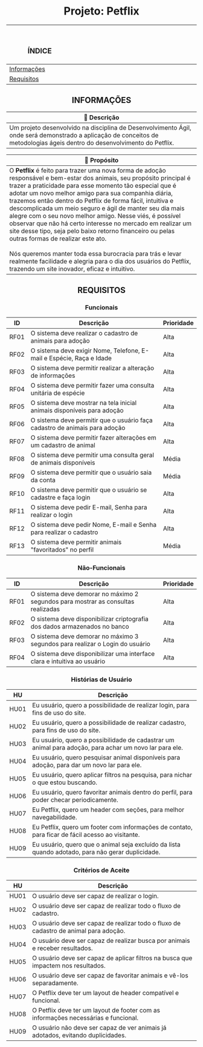 <h1 align="center"> Projeto: Petflix </h1>

<div align="center">
 
|<h3>ﾠﾠ                                   ÍNDICE                                   </h3>|
|-|
| [Informações](#informações)<br> |
| [Requisitos](#requisitos)<br> |

</div>

## <div align="center">INFORMAÇÕES</div>
|📄 **Descrição**|
|-|
 |Um projeto desenvolvido na disciplina de Desenvolvimento Ágil, onde será demonstrado a aplicação de conceitos de metodologias ágeis dentro do desenvolvimento do Petflix.|

|📌 **Propósito**|
|-|
|O **Petflix** é feito para trazer uma nova forma de adoção responsável e bem-estar dos animais, seu propósito principal é trazer a praticidade para esse momento tão especial que é adotar um novo melhor amigo para sua companhia diária, trazemos então dentro do Petflix de forma fácil, intuitiva e descomplicada um meio seguro e ágil de manter seu dia mais alegre com o seu novo melhor amigo. Nesse viés, é possível observar que não há certo interesse no mercado em realizar um site desse tipo, seja pelo baixo retorno financeiro ou pelas outras formas de realizar este ato.<br><br> Nós queremos manter toda essa burocracia para trás e levar realmente facilidade e alegria para o dia dos usuários do Petflix, trazendo um site inovador, eficaz e intuitivo.| 

## <div align="center">REQUISITOS</div>

<div align="center">
 
### Funcionais
 
|ID|Descrição|Prioridade|
|-|-|-|
|RF01|O sistema deve realizar o cadastro de animais para adoção|Alta|
|RF02|O sistema deve exigir Nome, Telefone, E-mail e Espécie, Raça e Idade|Alta|
|RF03|O sistema deve permitir realizar a alteração de informações|Alta|
|RF04|O sistema deve permitir fazer uma consulta unitária de espécie|Alta|
|RF05|O sistema deve mostrar na tela inicial animais disponíveis para adoção|Alta|
|RF06|O sistema deve permitir que o usuário faça cadastro de animais para adoção|Alta|
|RF07|O sistema deve permitir fazer alterações em um cadastro de animal|Alta|
|RF08|O sistema deve permitir uma consulta geral de animais disponíveis|Média|
|RF09|O sistema deve permitir que o usuário saia da conta|Média|
|RF10|O sistema deve permitir que o usuário se cadastre e faça login|Alta|
|RF11|O sistema deve pedir E-mail, Senha para realizar o login|Alta|
|RF12|O sistema deve pedir Nome, E-mail e Senha para realizar o cadastro|Alta|
|RF13|O sistema deve permitir animais "favoritados" no perfil|Média|
</div>


<div align="center">
 
### Não-Funcionais

|ID|Descrição|Prioridade|
|-|-|-|
|RF01|O sistema deve demorar no máximo 2 segundos para mostrar as consultas realizadas|Alta|
|RF02|O sistema deve disponibilizar criptografia dos dados armazenados no banco|Alta|
|RF03|O sistema deve demorar no máximo 3 segundos para realizar o Login do usuário|Alta|
|RF04|O sistema deve disponibilizar uma interface clara e intuitiva ao usuário|Alta|
</div>


<div align="center">
 
### Histórias de Usuário

|HU|Descrição|
|-|-|
|HU01|Eu usuário, quero a possibilidade de realizar login, para fins de uso do site.
|HU02|Eu usuário, quero a possibilidade de realizar cadastro, para fins de uso do site.
|HU03|Eu usuário, quero a possibilidade de cadastrar um animal para adoção, para achar um novo lar para ele.
|HU04|Eu usuário, quero pesquisar animal disponíveis para adoção, para dar um novo lar para ele.
|HU05|Eu usuário, quero aplicar filtros na pesquisa, para nichar o que estou buscando.
|HU06|Eu usuário, quero favoritar animais dentro do perfil, para poder checar periodicamente.
|HU07|Eu Petflix, quero um header com seções, para melhor navegabilidade.
|HU08|Eu Petflix, quero um footer com informações de contato, para ficar de fácil acesso ao visitante.
|HU09|Eu usuário, quero que o animal seja excluído da lista quando adotado, para não gerar duplicidade.
</div>

<div align="center">
 
### Critérios de Aceite

|HU|Descrição|
|-|-|
|HU01|O usuário deve ser capaz de realizar o login.
|HU02|O usuário deve ser capaz de realizar todo o fluxo de cadastro.
|HU03|O usuário deve ser capaz de realizar todo o fluxo de cadastro de animal para adoção.
|HU04|O usuário deve ser capaz de realizar busca por animais e receber resultados.
|HU05|O usuário deve ser capaz de aplicar filtros na busca que impactem nos resultados.
|HU06|O usuário deve ser capaz de favoritar animais e vê-los separadamente.
|HU07|O Petflix deve ter um layout de header compatível e funcional.
|HU08|O Petflix deve ter um layout de footer com as informações necessárias e funcional.
|HU09|O usuário não deve ser capaz de ver animais já adotados, evitando duplicidades.
</div>
